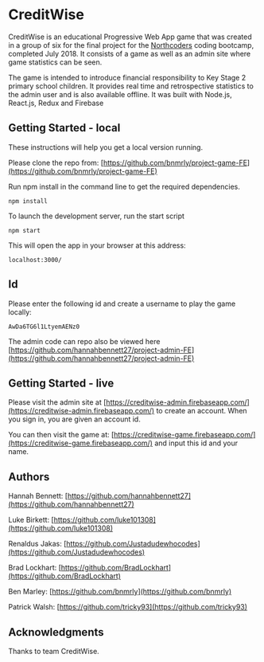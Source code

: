 # CreditWise

CreditWise is an educational Progressive Web App game that was created in a group of six for the final project for the [Northcoders](https://northcoders.com/) coding bootcamp, completed July 2018. It consists of a game as well as an admin site where game statistics can be seen.

The game is intended to introduce financial responsibility to Key Stage 2 primary school children. It provides real time and retrospective statistics to the admin user and is also available offline. It was built with Node.js, React.js, Redux and Firebase

## Getting Started - local

These instructions will help you get a local version running.

Please clone the repo from: [https://github.com/bnmrly/project-game-FE](https://github.com/bnmrly/project-game-FE)

Run npm install in the command line to get the required dependencies.

```
npm install
```

To launch the development server, run the start script

```
npm start
```

This will open the app in your browser at this address:

```
localhost:3000/
```

## Id

Please enter the following id and create a username to play the game locally:

```
AwDa6TG6l1LtyemAENz0
```

The admin code can repo also be viewed here [https://github.com/hannahbennett27/project-admin-FE](https://github.com/hannahbennett27/project-admin-FE)

## Getting Started - live

Please visit the admin site at [https://creditwise-admin.firebaseapp.com/](https://creditwise-admin.firebaseapp.com/) to create an account. When you sign in, you are given an account id.

You can then visit the game at: [https://creditwise-game.firebaseapp.com/](https://creditwise-game.firebaseapp.com/) and input this id and your name.

## Authors

Hannah Bennett: [https://github.com/hannahbennett27](https://github.com/hannahbennett27)

Luke Birkett: [https://github.com/luke101308](https://github.com/luke101308)

Renaldus Jakas: [https://github.com/Justadudewhocodes](https://github.com/Justadudewhocodes)

Brad Lockhart: [https://github.com/BradLockhart](https://github.com/BradLockhart)

Ben Marley: [https://github.com/bnmrly](https://github.com/bnmrly)

Patrick Walsh: [https://github.com/tricky93](https://github.com/tricky93)

## Acknowledgments

Thanks to team CreditWise.
